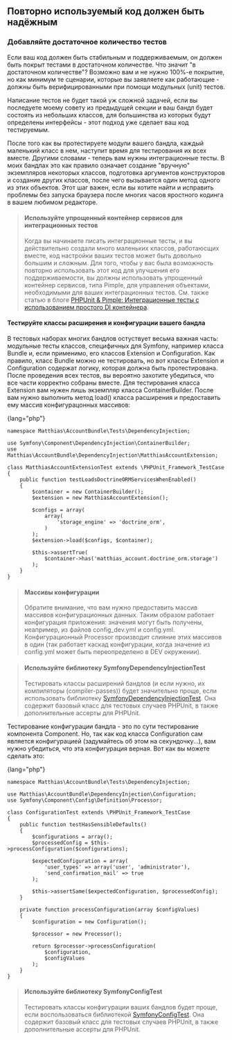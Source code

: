 ## Повторно используемый код должен быть надёжным

### Добавляйте достаточное количество тестов

Если ваш код должен быть стабильным и поддерживаемым, он должен быть покрыт тестами в достаточном
количестве. Что значит "в достаточном количестве"? Возможно вам и не нужно 100%-е покрытие, но 
как минимум те сценарии, которые вы заявляете как работающие - должны быть верифицированными 
при помощи модульных (unit) тестов.
 
Написание тестов не будет такой уж сложной задачей, если вы последуете моему совету из предыдущей
секции и ваш бандл будет состоять из небольших классов, для большинства из которых будут
определены интерфейсы - этот подход уже сделает ваш код тестируемым.

После того как вы протестируете модули вашего бандла, каждый маленький класс в нем, наступит время
для тестирования их всех вместе. Другими словами - теперь вам нужны интеграционные тесты. В моих
бандлах это как правило означает создание "вручную" экземпляров некоторых классов, подготовка
аргументов конструкторов и создание других классов, после чего вызывается один метод одного
из этих объектов. Этот шаг важен, если вы хотите найти и исправить проблемы без запуска
браузера после многих часов яростного кодинга в вашем любимом редакторе. 

> #### Используйте упрощенный контейнер сервисов для интеграционных тестов
> 
> Когда вы начинаете писать интеграционные тесты, и вы действительно создали много маленьких классов,
> работаюсщих вместе, код настройки ваших тестов может быть довольно большим и сложным.
> Для того, чтобы у вас была возможность повторно использовать этот код для улучшения его
> поддерживаемости, вы должны использовать упрощенный контейнер сервисов, типа Pimple, для
> управления объектами, необходимыми для ваших интеграционных тестов. См. также статью в блоге [PHPUnit & Pimple: Интеграционные тесты
> с использованием простого DI контейнера](http://php-and-symfony.matthiasnoback.nl/2013/06/phpunit-pimple-integration-tests-with-a-simple-di-container/).

#### Тестируйте классы расширения и конфигурации вашего бандла

В тестовых наборах многих бандлов остуствует весьма важная часть: модульные тесты классов, специфичных для
Symfony, например класса Bundle и, если применимо, его классов Extension и Configuration. Как правило,
класс Bundle можно не тестировать, но вот классы Extension и Configuration содержат логику, которая
должна быть протестирована. После проведения всех тестов, вы вероятно захотите убедиться, что все 
части корректно собраны вместе. Для тестирования класса Extension вам нужен лишь экземпляр класса
ContainerBuilder. После вам нужно выполнить метод load() класса расширения и предоставить ему 
массив конфигурацонных массивов:

{lang="php"}
~~~~~~~~~~~~
namespace Matthias\AccountBundle\Tests\DependencyInjection;

use Symfony\Component\DependencyInjection\ContainerBuilder;
use Matthias\AccountBundle\DependencyInjection\MatthiasAccountExtension;

class MatthiasAccountExtensionTest extends \PHPUnit_Framework_TestCase
{
    public function testLoadsDoctrineORMServicesWhenEnabled()
    {
        $container = new ContainerBuilder();
        $extension = new MatthiasAccountExtension();

        $configs = array(
            array(
                'storage_engine' => 'doctrine_orm',
            )
        );
        $extension->load($configs, $container);

        $this->assertTrue(
            $container->has('matthias_account.doctrine_orm.storage')
        );
    }
}
~~~~~~~~~~~~

> #### Массивы конфигурации
> 
> Обратите внимание, что вам нужно предоставить массив массивов конфигурационных данных.
> Таким образом работает конфигурация приложения: значения могут быть получены, неапример,
> из файлов config_dev.yml и config.yml. Конфигурационный Processor производит слияние этих
> массивов в один (так работает каскад конфигурации, когда значение из config.yml может быть
> переопределено в DEV окружении).

> #### Используйте библиотеку SymfonyDependencyInjectionTest
> 
> Тестировать классы расширений бандлов (и если нужно, их компиляторы (compiler-passes)) будет значительно
> проще, если использовать библиотеку [SymfonyDependencyInjectionTest](https://github.com/matthiasnoback/SymfonyDependencyInjectionTest).
> Она содержит базовый класс для тестовых случаев PHPUnit, в также дополнительные ассерты для PHPUnit.

Тестирование конфигурации бандла - это по сути тестирование компонента Component.
Но, так как код класса Configuration сам является конфигурацией (задумайтесь об этом на секундочку...),
вам нужно убедиться, что эта конфигурация верная. Вот как вы можете сделать это:

{lang="php"}
~~~~~~~~~~~~
namespace Matthias\AccountBundle\Tests\DependencyInjection;

use Matthias\AccountBundle\DependencyInjection\Configuration;
use Symfony\Component\Config\Definition\Processor;

class ConfigurationTest extends \PHPUnit_Framework_TestCase
{
    public function testHasSensibleDefaults()
    {
        $configurations = array();
        $processedConfig = $this->processConfiguration($configurations);

        $expectedConfiguration = array(
            'user_types' => array('user', 'administrator'),
            'send_confirmation_mail' => true
        );

        $this->assertSame($expectedConfiguration, $processedConfig);
    }

    private function processConfiguration(array $configValues)
    {
        $configuration = new Configuration();

        $processor = new Processor();

        return $processor->processConfiguration(
            $configuration,
            $configValues
        );
    }
}
~~~~~~~~~~~~

> ####  Используйте библиотеку SymfonyConfigTest
> 
> Тестировать классы конфигурации ваших бандлов будет проще, если воспользоваться библиотекой
> [SymfonyConfigTest](https://github.com/matthiasnoback/SymfonyConfigTest).
> Она содержит базовый класс для тестовых случаев PHPUnit, в также дополнительные ассерты для PHPUnit.